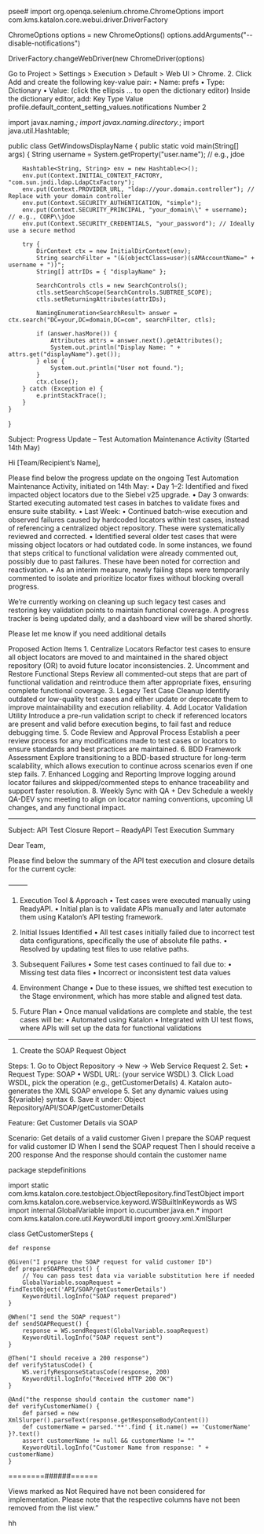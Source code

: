 psee# import org.openqa.selenium.chrome.ChromeOptions
import com.kms.katalon.core.webui.driver.DriverFactory

ChromeOptions options = new ChromeOptions()
options.addArguments("--disable-notifications")

DriverFactory.changeWebDriver(new ChromeDriver(options)

Go to Project > Settings > Execution > Default > Web UI > Chrome.
	2.	Click Add and create the following key-value pair:
	•	Name: prefs
	•	Type: Dictionary
	•	Value: (click the ellipsis ... to open the dictionary editor)
Inside the dictionary editor, add:
Key
Type
Value
profile.default_content_setting_values.notifications
Number
2


import javax.naming.*;
import javax.naming.directory.*;
import java.util.Hashtable;

public class GetWindowsDisplayName {
    public static void main(String[] args) {
        String username = System.getProperty("user.name"); // e.g., jdoe

        Hashtable<String, String> env = new Hashtable<>();
        env.put(Context.INITIAL_CONTEXT_FACTORY, "com.sun.jndi.ldap.LdapCtxFactory");
        env.put(Context.PROVIDER_URL, "ldap://your.domain.controller"); // Replace with your domain controller
        env.put(Context.SECURITY_AUTHENTICATION, "simple");
        env.put(Context.SECURITY_PRINCIPAL, "your_domain\\" + username); // e.g., CORP\\jdoe
        env.put(Context.SECURITY_CREDENTIALS, "your_password"); // Ideally use a secure method

        try {
            DirContext ctx = new InitialDirContext(env);
            String searchFilter = "(&(objectClass=user)(sAMAccountName=" + username + "))";
            String[] attrIDs = { "displayName" };

            SearchControls ctls = new SearchControls();
            ctls.setSearchScope(SearchControls.SUBTREE_SCOPE);
            ctls.setReturningAttributes(attrIDs);

            NamingEnumeration<SearchResult> answer = ctx.search("DC=your,DC=domain,DC=com", searchFilter, ctls);

            if (answer.hasMore()) {
                Attributes attrs = answer.next().getAttributes();
                System.out.println("Display Name: " + attrs.get("displayName").get());
            } else {
                System.out.println("User not found.");
            }
            ctx.close();
        } catch (Exception e) {
            e.printStackTrace();
        }
    }
}

Subject: Progress Update – Test Automation Maintenance Activity (Started 14th May)

Hi [Team/Recipient’s Name],

Please find below the progress update on the ongoing Test Automation Maintenance Activity, initiated on 14th May:
	•	Day 1–2: Identified and fixed impacted object locators due to the Siebel v25 upgrade.
	•	Day 3 onwards: Started executing automated test cases in batches to validate fixes and ensure suite stability.
	•	Last Week:
	•	Continued batch-wise execution and observed failures caused by hardcoded locators within test cases, instead of referencing a centralized object repository. These were systematically reviewed and corrected.
	•	Identified several older test cases that were missing object locators or had outdated code. In some instances, we found that steps critical to functional validation were already commented out, possibly due to past failures. These have been noted for correction and reactivation.
	•	As an interim measure, newly failing steps were temporarily commented to isolate and prioritize locator fixes without blocking overall progress.

We’re currently working on cleaning up such legacy test cases and restoring key validation points to maintain functional coverage. A progress tracker is being updated daily, and a dashboard view will be shared shortly.

Please let me know if you need additional details


Proposed Action Items
	1.	Centralize Locators
Refactor test cases to ensure all object locators are moved to and maintained in the shared object repository (OR) to avoid future locator inconsistencies.
	2.	Uncomment and Restore Functional Steps
Review all commented-out steps that are part of functional validation and reintroduce them after appropriate fixes, ensuring complete functional coverage.
	3.	Legacy Test Case Cleanup
Identify outdated or low-quality test cases and either update or deprecate them to improve maintainability and execution reliability.
	4.	Add Locator Validation Utility
Introduce a pre-run validation script to check if referenced locators are present and valid before execution begins, to fail fast and reduce debugging time.
	5.	Code Review and Approval Process
Establish a peer review process for any modifications made to test cases or locators to ensure standards and best practices are maintained.
	6.	BDD Framework Assessment
Explore transitioning to a BDD-based structure for long-term scalability, which allows execution to continue across scenarios even if one step fails.
	7.	Enhanced Logging and Reporting
Improve logging around locator failures and skipped/commented steps to enhance traceability and support faster resolution.
	8.	Weekly Sync with QA + Dev
Schedule a weekly QA-DEV sync meeting to align on locator naming conventions, upcoming UI changes, and any functional impact.

----------
Subject: API Test Closure Report – ReadyAPI Test Execution Summary

Dear Team,

Please find below the summary of the API test execution and closure details for the current cycle:

⸻

1. Execution Tool & Approach
	•	Test cases were executed manually using ReadyAPI.
	•	Initial plan is to validate APIs manually and later automate them using Katalon’s API testing framework.

2. Initial Issues Identified
	•	All test cases initially failed due to incorrect test data configurations, specifically the use of absolute file paths.
	•	Resolved by updating test files to use relative paths.

3. Subsequent Failures
	•	Some test cases continued to fail due to:
	•	Missing test data files
	•	Incorrect or inconsistent test data values

4. Environment Change
	•	Due to these issues, we shifted test execution to the Stage environment, which has more stable and aligned test data.

5. Future Plan
	•	Once manual validations are complete and stable, the test cases will be:
	•	Automated using Katalon
	•	Integrated with UI test flows, where APIs will set up the data for functional validations

-------
1. Create the SOAP Request Object

Steps:
	1.	Go to Object Repository → New → Web Service Request
	2.	Set:
	•	Request Type: SOAP
	•	WSDL URL: (your service WSDL)
	3.	Click Load WSDL, pick the operation (e.g., getCustomerDetails)
	4.	Katalon auto-generates the XML SOAP envelope
	5.	Set any dynamic values using ${variable} syntax
	6.	Save it under:
Object Repository/API/SOAP/getCustomerDetails

Feature: Get Customer Details via SOAP

  Scenario: Get details of a valid customer
    Given I prepare the SOAP request for valid customer ID
    When I send the SOAP request
    Then I should receive a 200 response
    And the response should contain the customer name

package stepdefinitions

import static com.kms.katalon.core.testobject.ObjectRepository.findTestObject
import com.kms.katalon.core.webservice.keyword.WSBuiltInKeywords as WS
import internal.GlobalVariable
import io.cucumber.java.en.*
import com.kms.katalon.core.util.KeywordUtil
import groovy.xml.XmlSlurper

class GetCustomerSteps {

    def response

    @Given("I prepare the SOAP request for valid customer ID")
    def prepareSOAPRequest() {
        // You can pass test data via variable substitution here if needed
        GlobalVariable.soapRequest = findTestObject('API/SOAP/getCustomerDetails')
        KeywordUtil.logInfo("SOAP request prepared")
    }

    @When("I send the SOAP request")
    def sendSOAPRequest() {
        response = WS.sendRequest(GlobalVariable.soapRequest)
        KeywordUtil.logInfo("SOAP request sent")
    }

    @Then("I should receive a 200 response")
    def verifyStatusCode() {
        WS.verifyResponseStatusCode(response, 200)
        KeywordUtil.logInfo("Received HTTP 200 OK")
    }

    @And("the response should contain the customer name")
    def verifyCustomerName() {
        def parsed = new XmlSlurper().parseText(response.getResponseBodyContent())
        def customerName = parsed.'**'.find { it.name() == 'CustomerName' }?.text()
        assert customerName != null && customerName != ""
        KeywordUtil.logInfo("Customer Name from response: " + customerName)
    }

========######======

Views marked as Not Required have not been considered for implementation. Please note that the respective columns have not been removed from the list view.”

hh